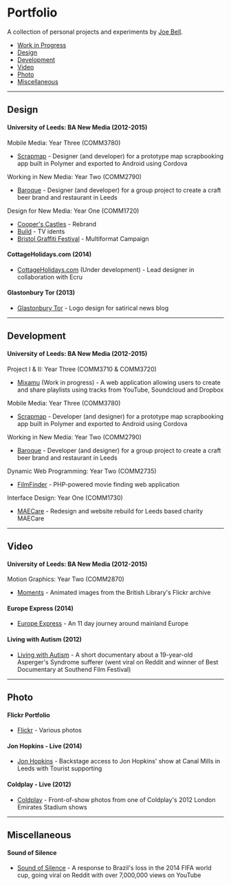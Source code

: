 Portfolio
===================

A collection of personal projects and experiments by [Joe Bell](http://joebell.co.uk).

 - [Work in Progress](#wip)
 - [Design](#design)
 - [Development](#dev)
 - [Video](#video)
 - [Photo](#photo)
 - [Miscellaneous](#misc)

----------


<a name="design"></a>Design
-------------

#### University of Leeds: BA New Media (2012-2015)

Mobile Media: Year Three (COMM3780)
- [Scrapmap](https://www.youtube.com/watch?v=NkG9rHnjIco) - Designer (and developer) for a prototype map scrapbooking app built in Polymer and exported to Android using Cordova

Working in New Media: Year Two (COMM2790)
- [Baroque](http://cs12j2b.icsnewmedia.net/baroque/) - Designer (and developer) for a group project to create a craft beer brand and restaurant in Leeds 

Design for New Media: Year One (COMM1720)
 - [Cooper's Castles](http://joebell.co.uk/doc/COMM1720-Joe%20Bell-cs12j2b-Style%20Guide.pdf) - Rebrand
 - [Build](http://joebell.co.uk/doc/COMM1720-JoeBell-cs12j2b-TVIdents.pdf) - TV idents
 - [Bristol Graffiti Festival](http://joebell.co.uk/doc/COMM1720-JosephBell-cs12j2b-Multiformat%20Campaign.pdf) - Multiformat Campaign

#### CottageHolidays.com (2014)
 - [CottageHolidays.com](http://html.p.webdevs.com/cottages/) (Under development) - Lead designer in collaboration with Ecru

#### Glastonbury Tor (2013)
 - [Glastonbury Tor](http://www.glastonburytor.co.uk/) - Logo design for satirical news blog

----------


<a name="dev">Development
-------------

#### University of Leeds: BA New Media (2012-2015)

Project I & II: Year Three (COMM3710 & COMM3720)
- [Mixamu](http://joebell.co.uk/uni/blog/) (Work in progress) - A web application allowing users to create and share playlists using tracks from YouTube, Soundcloud and Dropbox

Mobile Media: Year Three (COMM3780)
- [Scrapmap](https://www.youtube.com/watch?v=NkG9rHnjIco) - Developer (and designer) for a prototype map scrapbooking app built in Polymer and exported to Android using Cordova

Working in New Media: Year Two (COMM2790)
- [Baroque](http://nm-admin.icsnewmedia.net/marking-archive/2014/2790/t4-mixd-baroque/) - Developer (and designer) for a group project to create a craft beer brand and restaurant in Leeds

Dynamic Web Programming: Year Two (COMM2735)
- [FilmFinder](http://leedsnewmedia.net/showcase/2735/filmfinder/welcome.php) - PHP-powered movie finding web application

Interface Design: Year One (COMM1730)
- [MAECare](http://leedsnewmedia.net/showcase/1730/maec_jb/) - Redesign and website rebuild for Leeds based charity MAECare

----------


<a name="video">Video
-------------

#### University of Leeds: BA New Media (2012-2015)

Motion Graphics: Year Two (COMM2870)
- [Moments](https://www.youtube.com/watch?v=uiS1cx38rKk) - Animated images from the British Library's Flickr archive

#### Europe Express (2014)
- [Europe Express](https://vimeo.com/102052151) - An 11 day journey around mainland Europe

#### Living with Autism (2012)
- [Living with Autism](https://vimeo.com/34796278) - A short documentary about a 19-year-old Asperger's Syndrome sufferer (went viral on Reddit and winner of Best Documentary at Southend Film Festival) 

----------


<a name="photo">Photo
-------------

#### Flickr Portfolio
- [Flickr](https://www.flickr.com/photos/joebell_/sets/72157644512849860/) - Various photos

#### Jon Hopkins - Live (2014)
- [Jon Hopkins](https://www.flickr.com/photos/joebell_/sets/72157642018119755/) - Backstage access to Jon Hopkins' show at Canal Mills in Leeds with Tourist supporting

#### Coldplay - Live (2012)
- [Coldplay](https://www.flickr.com/photos/joebell_/14119531090/in/set-72157644512849860) - Front-of-show photos from one of Coldplay's 2012 London Emirates Stadium shows

----------


<a name="misc">Miscellaneous
-------------

#### Sound of Silence
- [Sound of Silence](https://www.youtube.com/watch?v=IBBu7SZJxJ0) - A response to Brazil's loss in the 2014 FIFA world cup, going viral on Reddit with over 7,000,000 views on YouTube
